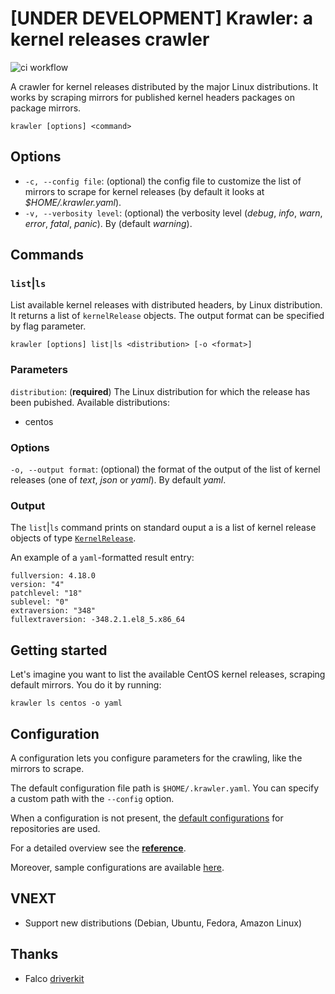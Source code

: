 # [UNDER DEVELOPMENT] Krawler: a kernel releases crawler

![ci workflow](https://github.com/maxgio92/krawler/actions/workflows/ci.yaml/badge.svg)

A crawler for kernel releases distributed by the major Linux distributions.
It works by scraping mirrors for published kernel headers packages on package mirrors.

```
krawler [options] <command>
```

## Options
- `-c, --config file`: (optional) the config file to customize the list of mirrors to scrape for kernel releases (by default it looks at *$HOME/.krawler.yaml*).
- `-v, --verbosity level`: (optional) the verbosity level (*debug*, *info*, *warn*, *error*, *fatal*, *panic*). By (default *warning*).

## Commands

### `list`|`ls`

List available kernel releases with distributed headers, by Linux distribution.
It returns a list of `kernelRelease` objects. The output format can be specified by flag parameter.

```
krawler [options] list|ls <distribution> [-o <format>] 
```

### Parameters
`distribution`: (**required**) The Linux distribution for which the release has been pubished.
Available distributions:

- centos

### Options
`-o, --output format`: (optional) the format of the output of the list of kernel releases (one of *text*, *json* or *yaml*). By default *yaml*.

### Output

The `list`|`ls` command prints on standard ouput a is a list of kernel release objects of type [`KernelRelease`](https://github.com/falcosecurity/driverkit/blob/master/pkg/kernelrelease/kernelrelease.go#L13).

An example of a `yaml`-formatted result entry:

```
fullversion: 4.18.0
version: "4"
patchlevel: "18"
sublevel: "0"
extraversion: "348"
fullextraversion: -348.2.1.el8_5.x86_64
```

## Getting started

Let's imagine you want to list the available CentOS kernel releases, scraping default mirrors. You do it by running:

```
krawler ls centos -o yaml
```

## Configuration

A configuration lets you configure parameters for the crawling, like the mirrors to scrape.

The default configuration file path is `$HOME/.krawler.yaml`. You can specify a custom path with the `--config` option.

When a configuration is not present, the [default configurations](./pkg/scrape/defaults.go) for repositories are used.

For a detailed overview see the [**reference**](docs/reference/CONFIG.md).

Moreover, sample configurations are available [here](./config/samples).

## VNEXT

- Support new distributions (Debian, Ubuntu, Fedora, Amazon Linux)

## Thanks

- Falco [driverkit](https://github.com/falcosecurity/driverkit)
